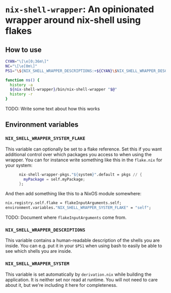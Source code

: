 # `nix-shell-wrapper`: An opinionated wrapper around nix-shell using flakes

## How to use

```bash
CYAN="\[\e[0;36m\]"
NC="\[\e[0m\]"
PS1="\${NIX_SHELL_WRAPPER_DESCRIPTIONS:+${CYAN}\$NIX_SHELL_WRAPPER_DESCRIPTIONS${NC}:} $"

function ns() {
  history -a
  ${nix-shell-wrapper}/bin/nix-shell-wrapper "$@"
  history -r
}
```

TODO: Write some text about how this works

## Environment variables

### `NIX_SHELL_WRAPPER_SYSTEM_FLAKE`

This variable can optionally be set to a flake reference. Set this if you want additional control over which packages you access to when using the wrapper. You can for instance write something like this in the `flake.nix` for your system:

```nix
      nix-shell-wrapper-pkgs."${system}".default = pkgs // {
        myPackage = self.myPackage;
      };
```

And then add something like this to a NixOS module somewhere:

```nix
nix.registry.self.flake = flakeInputArguments.self;
environment.variables."NIX_SHELL_WRAPPER_SYSTEM_FLAKE" = "self";
```

TODO: Document where `flakeInputArguments` come from.

### `NIX_SHELL_WRAPPER_DESCRIPTIONS`

This variable contains a human-readable description of the shells you are inside. You can e.g. put it in your `$PS1` when using bash to easily be able to see which shells you are inside.

### `NIX_SHELL_WRAPPER_SYSTEM`

This variable is set automatically by `derivation.nix` while building the application. It is neither set nor read at runtime. You will not need to care about it, but we're including it here for completeness.
